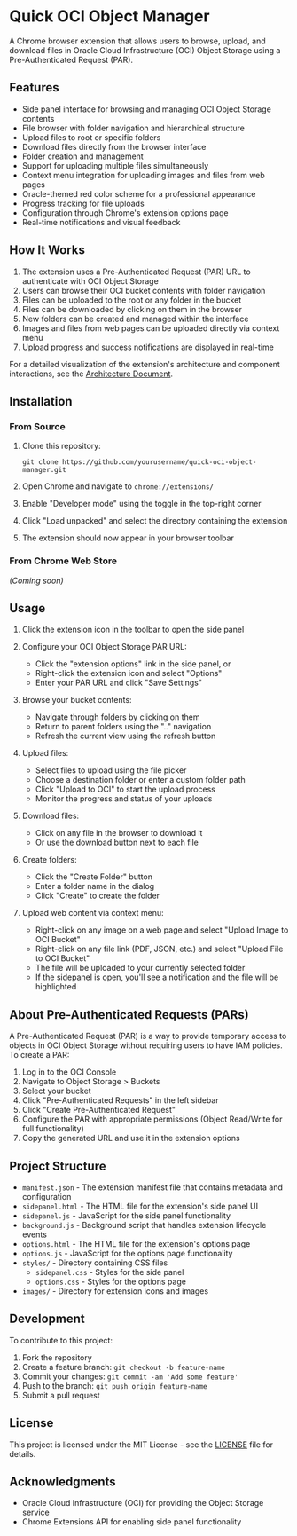 # Quick OCI Object Manager

A Chrome browser extension that allows users to browse, upload, and download files in Oracle Cloud Infrastructure (OCI) Object Storage using a Pre-Authenticated Request (PAR).

## Features

- Side panel interface for browsing and managing OCI Object Storage contents
- File browser with folder navigation and hierarchical structure
- Upload files to root or specific folders
- Download files directly from the browser interface
- Folder creation and management
- Support for uploading multiple files simultaneously
- Context menu integration for uploading images and files from web pages
- Oracle-themed red color scheme for a professional appearance
- Progress tracking for file uploads
- Configuration through Chrome's extension options page
- Real-time notifications and visual feedback

## How It Works

1. The extension uses a Pre-Authenticated Request (PAR) URL to authenticate with OCI Object Storage
2. Users can browse their OCI bucket contents with folder navigation
3. Files can be uploaded to the root or any folder in the bucket
4. Files can be downloaded by clicking on them in the browser
5. New folders can be created and managed within the interface
6. Images and files from web pages can be uploaded directly via context menu
7. Upload progress and success notifications are displayed in real-time

For a detailed visualization of the extension's architecture and component interactions, see the [Architecture Document](architecture.md).

## Installation

### From Source

1. Clone this repository:
   ```
   git clone https://github.com/yourusername/quick-oci-object-manager.git
   ```

2. Open Chrome and navigate to `chrome://extensions/`

3. Enable "Developer mode" using the toggle in the top-right corner

4. Click "Load unpacked" and select the directory containing the extension

5. The extension should now appear in your browser toolbar

### From Chrome Web Store

*(Coming soon)*

## Usage

1. Click the extension icon in the toolbar to open the side panel

2. Configure your OCI Object Storage PAR URL:
   - Click the "extension options" link in the side panel, or
   - Right-click the extension icon and select "Options"
   - Enter your PAR URL and click "Save Settings"

3. Browse your bucket contents:
   - Navigate through folders by clicking on them
   - Return to parent folders using the ".." navigation
   - Refresh the current view using the refresh button

4. Upload files:
   - Select files to upload using the file picker
   - Choose a destination folder or enter a custom folder path
   - Click "Upload to OCI" to start the upload process
   - Monitor the progress and status of your uploads

5. Download files:
   - Click on any file in the browser to download it
   - Or use the download button next to each file

6. Create folders:
   - Click the "Create Folder" button
   - Enter a folder name in the dialog
   - Click "Create" to create the folder

7. Upload web content via context menu:
   - Right-click on any image on a web page and select "Upload Image to OCI Bucket"
   - Right-click on any file link (PDF, JSON, etc.) and select "Upload File to OCI Bucket"
   - The file will be uploaded to your currently selected folder
   - If the sidepanel is open, you'll see a notification and the file will be highlighted

## About Pre-Authenticated Requests (PARs)

A Pre-Authenticated Request (PAR) is a way to provide temporary access to objects in OCI Object Storage without requiring users to have IAM policies. To create a PAR:

1. Log in to the OCI Console
2. Navigate to Object Storage > Buckets
3. Select your bucket
4. Click "Pre-Authenticated Requests" in the left sidebar
5. Click "Create Pre-Authenticated Request"
6. Configure the PAR with appropriate permissions (Object Read/Write for full functionality)
7. Copy the generated URL and use it in the extension options

## Project Structure

- `manifest.json` - The extension manifest file that contains metadata and configuration
- `sidepanel.html` - The HTML file for the extension's side panel UI
- `sidepanel.js` - JavaScript for the side panel functionality
- `background.js` - Background script that handles extension lifecycle events
- `options.html` - The HTML file for the extension's options page
- `options.js` - JavaScript for the options page functionality
- `styles/` - Directory containing CSS files
  - `sidepanel.css` - Styles for the side panel
  - `options.css` - Styles for the options page
- `images/` - Directory for extension icons and images

## Development

To contribute to this project:

1. Fork the repository
2. Create a feature branch: `git checkout -b feature-name`
3. Commit your changes: `git commit -am 'Add some feature'`
4. Push to the branch: `git push origin feature-name`
5. Submit a pull request

## License

This project is licensed under the MIT License - see the [LICENSE](LICENSE) file for details.

## Acknowledgments

- Oracle Cloud Infrastructure (OCI) for providing the Object Storage service
- Chrome Extensions API for enabling side panel functionality
